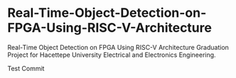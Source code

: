 # Real-Time-Object-Detection-on-FPGA-Using-RISC-V-Architecture
Real-Time Object Detection on FPGA Using RISC-V Architecture Graduation Project for Hacettepe University Electrical and Electronics Engineering.


Test Commit